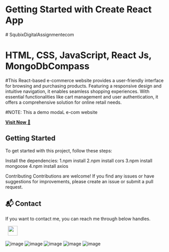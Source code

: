 # Getting Started with Create React App


 
 #   S q u b i x D i g i t a l A s s i g n m e n t e c o m 
 
# HTML, CSS, JavaScript, React Js, MongoDbCompass

 #This React-based e-commerce website provides a user-friendly interface for browsing and purchasing products. Featuring a responsive design and intuitive navigation, it enables seamless shopping experiences. With essential functionalities like cart management and user authentication, it offers a comprehensive solution for online retail needs.

#NOTE: This a demo modaL e-com website

<a href="https://squbixecom.netlify.app/" target="_blank">**Visit Now** 🚀</a>

## Getting Started

To get started with this project, follow these steps:

Install the dependencies:
  1.npm install
2.npm install cors
3.npm install mongoose
4.npm install axios


Contributing
Contributions are welcome! If you find any issues or have suggestions for improvements, please create an issue or submit a pull request.


<h2>📬 Contact</h2>

If you want to contact me, you can reach me through below handles.

&nbsp;&nbsp;<a href="https://www.linkedin.com/in/chiranjeebmohanta/"><img src="https://www.felberpr.com/wp-content/uploads/linkedin-logo.png" width="30"></img></a>



![image](https://res.cloudinary.com/dgiuuuy5n/image/upload/v1711678583/Screenshot_181_glzfhj.png)
![image](https://res.cloudinary.com/dgiuuuy5n/image/upload/v1711678583/Screenshot_180_ymxita.png)
![image](https://res.cloudinary.com/dgiuuuy5n/image/upload/v1711678583/Screenshot_182_wvffbj.png)
![image](https://res.cloudinary.com/dgiuuuy5n/image/upload/v1711678583/Screenshot_183_nl5grj.png)
![image](https://res.cloudinary.com/dgiuuuy5n/image/upload/v1711678586/Screenshot_184_qndxyn.png)
